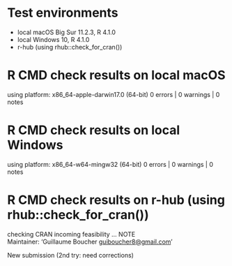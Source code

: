# Test environments
* local macOS Big Sur 11.2.3, R 4.1.0
* local Windows 10, R 4.1.0
* r-hub (using rhub::check_for_cran())

# R CMD check results on local macOS
using platform: x86_64-apple-darwin17.0 (64-bit)
0 errors | 0 warnings | 0 notes

# R CMD check results on local Windows
using platform: x86_64-w64-mingw32 (64-bit)
0 errors | 0 warnings | 0 notes

# R CMD check results on r-hub (using rhub::check_for_cran())
checking CRAN incoming feasibility ... NOTE  
Maintainer: ‘Guillaume Boucher <guiboucher8@gmail.com>’

New submission (2nd try: need corrections)
